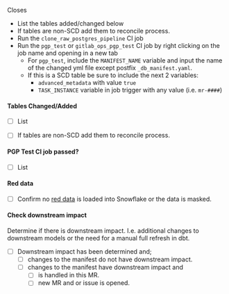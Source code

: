 Closes

* List the tables added/changed below
* If tables are non-SCD add them to reconcile process.
* Run the `clone_raw_postgres_pipeline` CI job
* Run the `pgp_test` or `gitlab_ops_pgp_test` CI job by right clicking on the job name and opening in a new tab
  * For `pgp_test`, include the `MANIFEST_NAME` variable and input the name of the changed yml file except postfix `_db_manifest.yaml`.
  * If this is a SCD table be sure to include the next 2 variables:
    * `advanced_metadata` with value `true`
    * `TASK_INSTANCE` variable in job trigger with any value (i.e. `mr-####`)

#### Tables Changed/Added

* [ ] List

* [ ] If tables are non-SCD add them to reconcile process.

#### PGP Test CI job passed?

* [ ] List

#### Red data

* [ ] Confirm no [red data](https://about.gitlab.com/handbook/business-technology/data-team/how-we-work/new-data-source/#red-data) is loaded into Snowflake or the data is masked.

#### Check downstream impact

Determine if there is downstream impact. I.e. additional changes to downstream models or the need for a manual full refresh in dbt. 

- [ ] Downstream impact has been determined and;
   - [ ] changes to the manifest do not have downstream impact.
   - [ ] changes to the manifest have downstream impact and
      - [ ] is handled in this MR.
      - [ ] new MR and or issue is opened.
